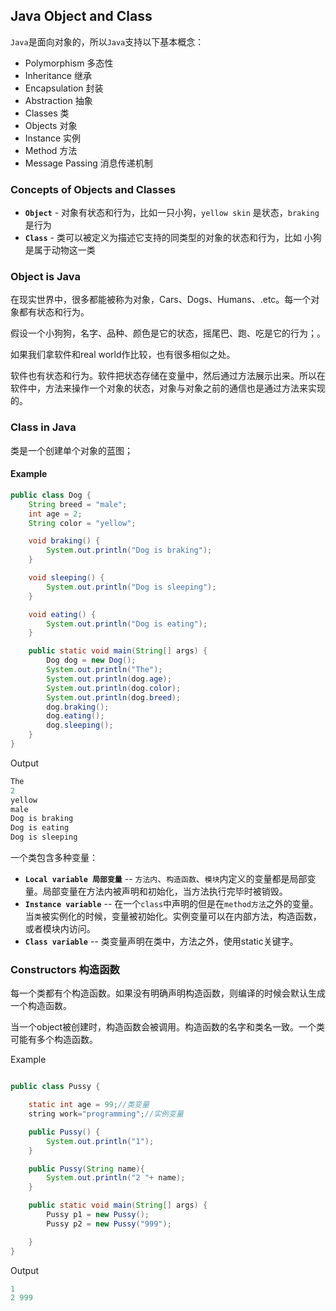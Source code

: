 ## Java Object and Class


`Java`是面向对象的，所以`Java`支持以下基本概念：

* Polymorphism 多态性
* Inheritance  继承
* Encapsulation 封装
* Abstraction 抽象
* Classes 类
* Objects 对象
* Instance 实例
* Method 方法
* Message Passing 消息传递机制

### Concepts of Objects and Classes

* **`Object`** - 对象有状态和行为，比如一只小狗，`yellow skin` 是状态，`braking` 是行为
* **`Class`** - 类可以被定义为描述它支持的同类型的对象的状态和行为，比如 小狗是属于动物这一类

### Object is Java

在现实世界中，很多都能被称为对象，Cars、Dogs、Humans、.etc。每一个对象都有状态和行为。

假设一个小狗狗，名字、品种、颜色是它的状态，摇尾巴、跑、吃是它的行为；。

如果我们拿软件和real world作比较，也有很多相似之处。

软件也有状态和行为。软件把状态存储在变量中，然后通过方法展示出来。所以在软件中，方法来操作一个对象的状态，对象与对象之前的通信也是通过方法来实现的。


### Class in Java

类是一个创建单个对象的蓝图；

#### Example

~~~java
public class Dog {
    String breed = "male";
    int age = 2;
    String color = "yellow";

    void braking() {
        System.out.println("Dog is braking");
    }

    void sleeping() {
        System.out.println("Dog is sleeping");
    }

    void eating() {
        System.out.println("Dog is eating");
    }

    public static void main(String[] args) {
        Dog dog = new Dog();
        System.out.println("The");
        System.out.println(dog.age);
        System.out.println(dog.color);
        System.out.println(dog.breed);
        dog.braking();
        dog.eating();
        dog.sleeping();
    }
}
~~~

Output

~~~java
The
2
yellow
male
Dog is braking
Dog is eating
Dog is sleeping
~~~

一个类包含多种变量：

*  **`Local variable 局部变量`** -- `方法内`、`构造函数`、`模块`内定义的变量都是局部变	量。局部变量在方法内被声明和初始化，当方法执行完毕时被销毁。
*  **`Instance variable`** -- 在一个`class`中声明的但是在`method方法`之外的变量。当`类`被实例化的时候，变量被初始化。实例变量可以在内部方法，构造函数，或者模块内访问。
* **`Class variable`** -- 类变量声明在类中，方法之外，使用static关键字。

### Constructors 构造函数

每一个类都有个构造函数。如果没有明确声明构造函数，则编译的时候会默认生成一个构造函数。

当一个object被创建时，构造函数会被调用。构造函数的名字和类名一致。一个类可能有多个构造函数。

Example

~~~java

public class Pussy {

	static int age = 99;//类变量
	string work="programming";//实例变量

    public Pussy() {
        System.out.println("1");
    }

    public Pussy(String name){
        System.out.println("2 "+ name);
    }

    public static void main(String[] args) {
        Pussy p1 = new Pussy();
        Pussy p2 = new Pussy("999");

    }
}


~~~

Output

~~~java
1
2 999
~~~













